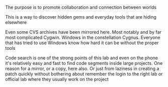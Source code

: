 The purpose is to promote collaboration and connection between worlds

This is a way to discover hidden gems and everyday tools that are hiding elsewhere

Even some CVS archives have been mirrored here. Most notably and by far most complicated Cygwin. Windows in the constellation Cygnus. Everyone that has tried to use Windows know how hard it can be without the proper tools

Code search is one of the strong points of this lab and even on the phone it's relatively easy and fast to find code segments inside large projects. One reason for a mirror, or a copy, here also. Or just from laziness in creating a patch quickly without bothering about remember the login to the right lab or official lab where they usually work on the project 
